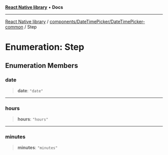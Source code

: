 [**React Native library**](../../../../index.md) • **Docs**

***

[React Native library](../../../../modules.md) / [components/DateTimePicker/DateTimePicker-common](../index.md) / Step

# Enumeration: Step

## Enumeration Members

### date

> **date**: `"date"`

***

### hours

> **hours**: `"hours"`

***

### minutes

> **minutes**: `"minutes"`

